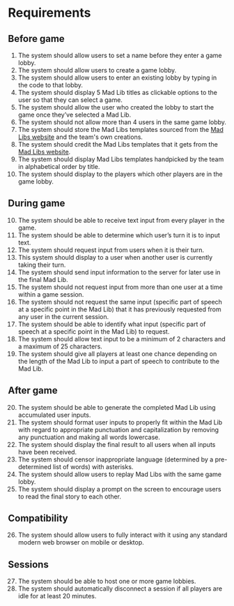# Requirements

## Before game
1. The system should allow users to set a name before they enter a game lobby.
2. The system should allow users to create a game lobby.
3. The system should allow users to enter an existing lobby by typing in the code to that lobby.
4. The system should display 5 Mad Lib titles as clickable options to the user so that they can select a game.
5. The system should allow the user who created the lobby to start the game once they’ve selected a Mad Lib.
6. The system should not allow more than 4 users in the same game lobby.
7. The system should store the Mad Libs templates sourced from the [Mad Libs website](https://www.madlibs.com/) and the team's own creations.
8. The system should credit the Mad Libs templates that it gets from the [Mad Libs website](https://www.madlibs.com/).
9. The system should display Mad Libs templates handpicked by the team in alphabetical order by title.
10. The system should display to the players which other players are in the game lobby.

## During game
10. The system should be able to receive text input from every player in the game.
11. The system should be able to determine which user’s turn it is to input text.
12. The system should request input from users when it is their turn.
13. This system should display to a user when another user is currently taking their turn.
14. The system should send input information to the server for later use in the final Mad Lib.
15. The system should not request input from more than one user at a time within a game session.
16. The system should not request the same input (specific part of speech at a specific point in the Mad Lib) that it has previously requested from any user in the current session.
17. The system should be able to identify what input (specific part of speech at a specific point in the Mad Lib) to request.
18. The system should allow text input to be a minimum of 2 characters and a maximum of 25 characters.
19. The system should give all players at least one chance depending on the length of the Mad Lib to input a part of speech to contribute to the Mad Lib.

## After game
20. The system should be able to generate the completed Mad Lib using accumulated user inputs.
21. The system should format user inputs to properly fit within the Mad Lib with regard to appropriate punctuation and capitalization by removing any punctuation and making all words lowercase.
22. The system should display the final result to all users when all inputs have been received.
23. The system should censor inappropriate language (determined by a pre-determined list of words) with asterisks.
24. The system should allow users to replay Mad Libs with the same game lobby.
25. The system should display a prompt on the screen to encourage users to read the final story to each other.

## Compatibility
26. The system should allow users to fully interact with it using any standard modern web browser on mobile or desktop.

## Sessions
27. The system should be able to host one or more game lobbies.
28. The system should automatically disconnect a session if all players are idle for at least 20 minutes.
